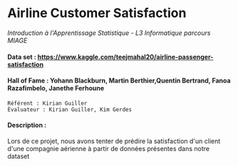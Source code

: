 # Airline Customer Satisfaction
*Introduction à l'Apprentissage Statistique - L3 Informatique parcours MIAGE*

#### Data set : https://www.kaggle.com/teejmahal20/airline-passenger-satisfaction

#### Hall of Fame : Yohann Blackburn, Martin Berthier,Quentin Bertrand, Fanoa Razafimbelo, Janethe Ferhoune
    Référent : Kirian Guiller
    Évaluateur : Kirian Guiller, Kim Gerdes
   
#### Description :
Lors de ce projet, nous avons tenter de prédire la satisfaction d'un client d'une compagnie aérienne à partir de données présentes dans notre dataset
